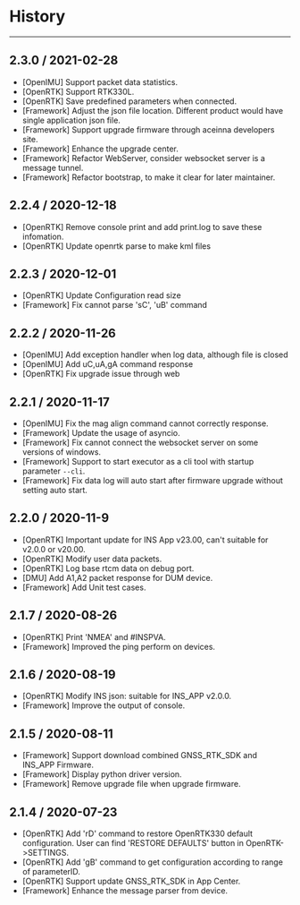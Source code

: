 # History

---

## 2.3.0 / 2021-02-28
- [OpenIMU] Support packet data statistics.
- [OpenRTK] Support RTK330L.
- [OpenRTK] Save predefined parameters when connected.
- [Framework] Adjust the json file location. Different product would have single application json file.
- [Framework] Support upgrade firmware through aceinna developers site.
- [Framework] Enhance the upgrade center.
- [Framework] Refactor WebServer, consider websocket server is a message tunnel.
- [Framework] Refactor bootstrap, to make it clear for later maintainer.

## 2.2.4 / 2020-12-18
- [OpenRTK] Remove console print and add print.log to save these infomation.
- [OpenRTK] Update openrtk parse to make kml files

## 2.2.3 / 2020-12-01
- [OpenRTK] Update Configuration read size
- [Framework] Fix cannot parse 'sC', 'uB' command

## 2.2.2 / 2020-11-26
- [OpenIMU] Add exception handler when log data, although file is closed
- [OpenIMU] Add uC,uA,gA command response
- [OpenRTK] Fix upgrade issue through web

## 2.2.1 / 2020-11-17

- [OpenIMU] Fix the mag align command cannot correctly response.
- [Framework] Update the usage of asyncio.
- [Framework] Fix cannot connect the websocket server on some versions of windows.
- [Framework] Support to start executor as a cli tool with startup parameter `--cli`.
- [Framework] Fix data log will auto start after firmware upgrade without setting auto start.

## 2.2.0 / 2020-11-9

- [OpenRTK] Important update for INS App v23.00, can't suitable for v2.0.0 or v20.00.
- [OpenRTK] Modify user data packets.
- [OpenRTK] Log base rtcm data on debug port.
- [DMU] Add A1,A2 packet response for DUM device.
- [Framework] Add Unit test cases.

## 2.1.7 / 2020-08-26

- [OpenRTK] Print 'NMEA' and #INSPVA.
- [Framework] Improved the ping perform on devices.

## 2.1.6 / 2020-08-19

- [OpenRTK] Modify INS json: suitable for INS_APP v2.0.0.
- [Framework] Improve the output of console.

## 2.1.5 / 2020-08-11

- [Framework] Support download combined GNSS_RTK_SDK and INS_APP Firmware.
- [Framework] Display python driver version.
- [Framework] Remove upgrade file when upgrade firmware.

## 2.1.4 / 2020-07-23

- [OpenRTK] Add 'rD' command to restore OpenRTK330 default configuration.
	User can find 'RESTORE DEFAULTS' button in OpenRTK->SETTINGS.
- [OpenRTK] Add 'gB' command to get configuration according to range of parameterID.
- [OpenRTK] Support update GNSS_RTK_SDK in App Center.
- [Framework] Enhance the message parser from device.

